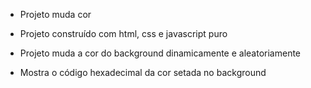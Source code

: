 - Projeto muda cor

* Projeto construído com html, css e javascript puro

* Projeto muda a cor do background dinamicamente e aleatoriamente

* Mostra o código hexadecimal da cor setada no background

